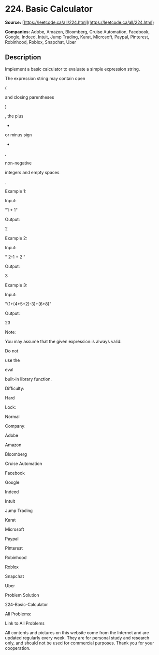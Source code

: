 # 224. Basic Calculator

**Source:** [https://leetcode.ca/all/224.html](https://leetcode.ca/all/224.html)

**Companies:** Adobe, Amazon, Bloomberg, Cruise Automation, Facebook, Google, Indeed, Intuit, Jump Trading, Karat, Microsoft, Paypal, Pinterest, Robinhood, Roblox, Snapchat, Uber

## Description

Implement a basic calculator to evaluate a simple expression string.

The expression string may contain open

(

and closing parentheses

)

,
        the plus

+

or minus sign

-

,

non-negative

integers and empty
        spaces

.

Example 1:

Input:

"1 + 1"

Output:

2

Example 2:

Input:

" 2-1 + 2 "

Output:

3

Example 3:

Input:

"(1+(4+5+2)-3)+(6+8)"

Output:

23

Note:

You may assume that the given expression is always valid.

Do not

use the

eval

built-in library function.

Difficulty:

Hard

Lock:

Normal

Company:

Adobe

Amazon

Bloomberg

Cruise Automation

Facebook

Google

Indeed

Intuit

Jump Trading

Karat

Microsoft

Paypal

Pinterest

Robinhood

Roblox

Snapchat

Uber

Problem Solution

224-Basic-Calculator

All Problems:

Link to All Problems

All contents and pictures on this website come from the Internet and are updated regularly every week. They are for personal study and research only, and should not be used for commercial purposes. Thank you for your cooperation.

